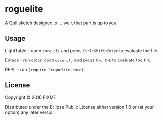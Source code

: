 # roguelite

A Quil sketch designed to ... well, that part is up to you.

## Usage

LightTable - open `core.clj` and press `Ctrl+Shift+Enter` to evaluate the file.

Emacs - run cider, open `core.clj` and press `C-c C-k` to evaluate the file.

REPL - run `(require 'roguelite.core)`.

## License

Copyright © 2016 FIXME

Distributed under the Eclipse Public License either version 1.0 or (at
your option) any later version.

